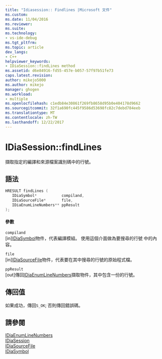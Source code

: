 ```yaml
---
title: "Idiasession:: Findlines |Microsoft 文件"
ms.custom: 
ms.date: 11/04/2016
ms.reviewer: 
ms.suite: 
ms.technology:
- vs-ide-debug
ms.tgt_pltfrm: 
ms.topic: article
dev_langs:
- C++
helpviewer_keywords:
- IDiaSession::findLines method
ms.assetid: d6e84916-fd55-457e-b057-57f97b51fe73
caps.latest.revision: 
author: mikejo5000
ms.author: mikejo
manager: ghogen
ms.workload:
- multiple
ms.openlocfilehash: c1edb84e30861f269fb8658d95b0e404178d9662
ms.sourcegitcommit: 32f1a690fc445f9586d53698fc82c7debd784eeb
ms.translationtype: MT
ms.contentlocale: zh-TW
ms.lasthandoff: 12/22/2017
---
```

# <a name="idiasessionfindlines"></a>IDiaSession::findLines
擷取指定的編譯和來源檔案識別碼中的行號。  
  
## <a name="syntax"></a>語法  
  
```C++  
HRESULT findLines (   
   IDiaSymbol*           compiland,  
   IDiaSourceFile*       file,  
   IDiaEnumLineNumbers** ppResult  
);  
```  
  
#### <a name="parameters"></a>參數  
 `compiland`  
 [in][IDiaSymbol](../../debugger/debug-interface-access/idiasymbol.md)物件，代表編譯模組。 使用這個介面做為要搜尋的行號 中的內容。  
  
 `file`  
 [in][IDiaSourceFile](../../debugger/debug-interface-access/idiasourcefile.md)物件，代表要在其中搜尋的行號的原始程式檔。  
  
 `ppResult`  
 [out]傳回[IDiaEnumLineNumbers](../../debugger/debug-interface-access/idiaenumlinenumbers.md)擷取物件，其中包含一份的行號。  
  
## <a name="return-value"></a>傳回值  
 如果成功，傳回`S_OK`; 否則傳回錯誤碼。  
  
## <a name="see-also"></a>請參閱  
 [IDiaEnumLineNumbers](../../debugger/debug-interface-access/idiaenumlinenumbers.md)   
 [IDiaSession](../../debugger/debug-interface-access/idiasession.md)   
 [IDiaSourceFile](../../debugger/debug-interface-access/idiasourcefile.md)   
 [IDiaSymbol](../../debugger/debug-interface-access/idiasymbol.md)